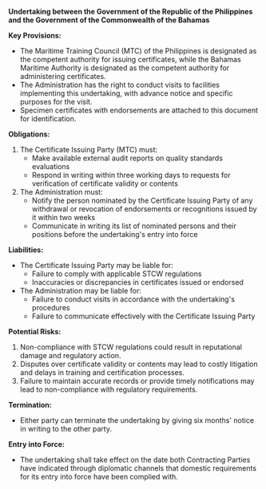 **Undertaking between the Government of the Republic of the Philippines and the Government of the Commonwealth of the Bahamas**

**Key Provisions:**

*   The Maritime Training Council (MTC) of the Philippines is designated as the competent authority for issuing certificates, while the Bahamas Maritime Authority is designated as the competent authority for administering certificates.
*   The Administration has the right to conduct visits to facilities implementing this undertaking, with advance notice and specific purposes for the visit.
*   Specimen certificates with endorsements are attached to this document for identification.

**Obligations:**

1.  The Certificate Issuing Party (MTC) must:
    *   Make available external audit reports on quality standards evaluations
    *   Respond in writing within three working days to requests for verification of certificate validity or contents
2.  The Administration must:
    *   Notify the person nominated by the Certificate Issuing Party of any withdrawal or revocation of endorsements or recognitions issued by it within two weeks
    *   Communicate in writing its list of nominated persons and their positions before the undertaking's entry into force

**Liabilities:**

*   The Certificate Issuing Party may be liable for:
    *   Failure to comply with applicable STCW regulations
    *   Inaccuracies or discrepancies in certificates issued or endorsed
*   The Administration may be liable for:
    *   Failure to conduct visits in accordance with the undertaking's procedures
    *   Failure to communicate effectively with the Certificate Issuing Party

**Potential Risks:**

1.  Non-compliance with STCW regulations could result in reputational damage and regulatory action.
2.  Disputes over certificate validity or contents may lead to costly litigation and delays in training and certification processes.
3.  Failure to maintain accurate records or provide timely notifications may lead to non-compliance with regulatory requirements.

**Termination:**

*   Either party can terminate the undertaking by giving six months' notice in writing to the other party.

**Entry into Force:**

*   The undertaking shall take effect on the date both Contracting Parties have indicated through diplomatic channels that domestic requirements for its entry into force have been complied with.